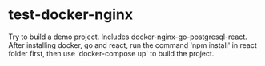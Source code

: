 # test-docker-nginx
Try to build a demo project. Includes docker-nginx-go-postgresql-react.
After installing docker, go and react, run the command 'npm install' in react folder first, then use 'docker-compose up' to build the project.
